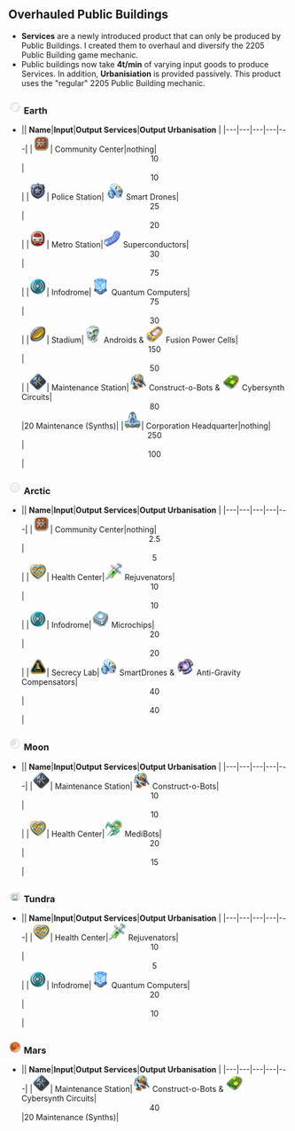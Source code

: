 ## Overhauled Public Buildings
  - **Services** are a newly introduced product that can only be produced by Public Buildings. I created them to overhaul and diversify the 2205 Public Building game mechanic.
  - Public buildings now take **4t/min** of varying input goods to produce Services. In addition, **Urbanisiation** is provided passively. This product uses the "regular" 2205 Public Building mechanic.

### <img src="../../_media/icons/icon_earth_goods_round.png" height="24" /> Earth
- || **Name**|**Input**|**Output Services**|**Output Urbanisation** |
|---|---|---|---|---|
|<img src="../../_media/icons/A6_CommunityCenter.png" height="32" />| Community Center|nothing|<div align=center>10</div>|<div align=center>10</div>|
|<img src="../../_media/icons/A6_SecurityDepartment.png" height="32" />| Police Station| <img src="../../_media/icons/A6_smart_drones.png" height="32" /> Smart Drones|<div align=center>25</div>|<div align=center>20</div>|
|<img src="../../_media/icons/A6_mobility.png" height="32" />| Metro Station|<img src="../../_media/icons/A6_super_conductors.png" height="32" /> Superconductors|<div align=center>30</div>|<div align=center>75</div>|
|<img src="../../_media/icons/A6_Infodrome.png" height="32" />| Infodrome|<img src="../../_media/icons/A6_Quantum_Computers.png" height="32" /> Quantum Computers|<div align=center>75</div>|<div align=center>30</div>|
|<img src="../../_media/icons/A6_recreation.png" height="32" />| Stadium|<img src="../../_media/icons/A6_androids.png" height="32" /> Androids & <img src="../../_media/icons/A6_FusionPowerCells.png" height="32" /> Fusion Power Cells|<div align=center>150</div>|<div align=center>50</div>|
|<img src="../../_media/icons/A6_colony_safety.png" height="32" />| Maintenance Station|<img src="../../_media/icons/A6_construct_o_bots.png" height="32" /> Construct-o-Bots & <img src="../../_media/icons/A6_cybersynth_circuits.png" height="32" /> Cybersynth Circuits|<div align=center>80</div>|20 Maintenance (Synths)|
|<img src="../../_media/icons/A6_CorporationHQ.png" height="32" />| Corporation Headquarter|nothing|<div align=center>250</div>|<div align=center>100</div>|

### <img src="../../_media/icons/icon_polar_goods_round.png" height="24" /> Arctic
- || **Name**|**Input**|**Output Services**|**Output Urbanisation** |
|---|---|---|---|---|
|<img src="../../_media/icons/A6_CommunityCenter.png" height="32" />| Community Center|nothing|<div align=center>2.5</div>|<div align=center>5</div>|
|<img src="../../_media/icons/A6_HealthCenter.png" height="32" />| Health Center|<img src="../../_media/icons/A6_rejuvenators.png" height="32" /> Rejuvenators|<div align=center>10</div>|<div align=center>10</div>|
|<img src="../../_media/icons/A6_Infodrome.png" height="32" />| Infodrome|<img src="../../_media/icons/A6_microchips.png" height="32" /> Microchips|<div align=center>20</div>|<div align=center>20</div>|
|<img src="../../_media/icons/A6_forbidden_science.png" height="32" />| Secrecy Lab|<img src="../../_media/icons/A6_smart_drones.png" height="32" /> SmartDrones & <img src="../../_media/icons/A6_Anti-GravCompensators.png" height="32" /> Anti-Gravity Compensators|<div align=center>40</div>|<div align=center>40</div>|


### <img src="../../_media/icons/icon_moon_goods_round.png" height="24" /> Moon
- || **Name**|**Input**|**Output Services**|**Output Urbanisation** |
|---|---|---|---|---|
|<img src="../../_media/icons/A6_colony_safety.png" height="32" />| Maintenance Station|<img src="../../_media/icons/A6_construct_o_bots.png" height="32" /> Construct-o-Bots|<div align=center>10</div>|<div align=center>10</div>|
|<img src="../../_media/icons/A6_HealthCenter.png" height="32" />| Health Center|<img src="../../_media/icons/A6_medibots.png" height="32" /> MediBots|<div align=center>20</div>|<div align=center>15</div>|

### <img src="../../_media/icons/icon_arctic_custodians.png" height="24" /> Tundra
- || **Name**|**Input**|**Output Services**|**Output Urbanisation** |
|---|---|---|---|---|
|<img src="../../_media/icons/A6_HealthCenter.png" height="32" />| Health Center|<img src="../../_media/icons/A6_rejuvenators.png" height="32" /> Rejuvenators|<div align=center>10</div>|<div align=center>5</div>|
|<img src="../../_media/icons/A6_Infodrome.png" height="32" />| Infodrome|<img src="../../_media/icons/A6_Quantum_Computers.png" height="32" /> Quantum Computers|<div align=center>20</div>|<div align=center>10</div>|

### <img src="../../_media/icons/icon_mars.png" height="24" /> Mars
- || **Name**|**Input**|**Output Services**|**Output Urbanisation** |
|---|---|---|---|---|
|<img src="../../_media/icons/A6_colony_safety.png" height="32" />| Maintenance Station|<img src="../../_media/icons/A6_construct_o_bots.png" height="32" /> Construct-o-Bots & <img src="../../_media/icons/A6_cybersynth_circuits.png" height="32" /> Cybersynth Circuits|<div align=center>40</div>|20 Maintenance (Synths)|